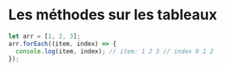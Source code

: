 # Les méthodes sur les tableaux
```js
let arr = [1, 2, 3];
arr.forEach((item, index) => {
  console.log(item, index); // item: 1 2 3 // index 0 1 2
});
```